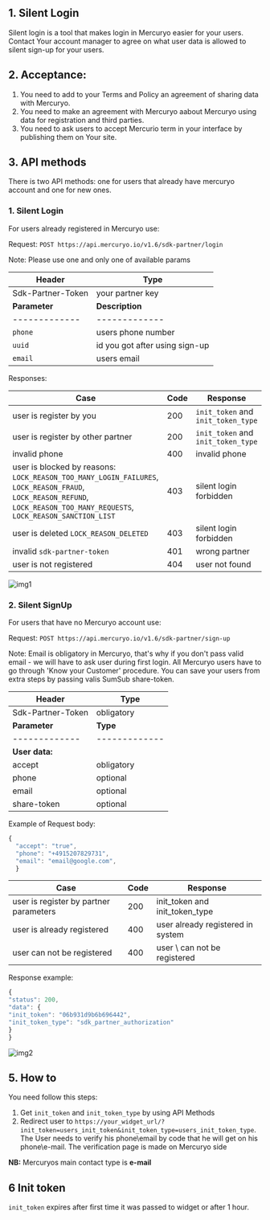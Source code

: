 ## 1. Silent Login

Silent login is a tool that makes login in Mercuryo easier for your users. 
Contact Your account manager to agree on what user data is allowed to silent sign-up for your users. 


## 2. Acceptance: 

1. You need to add to your Terms and Policy an agreement of sharing data with Mercuryo.
2. You need to make an agreement with Mercuryo aabout Mercuryo using data for registration and third parties.
3. You need to ask users to accept Mercurio term in your interface by publishing them on Your site.

## 3. API methods
There is two API methods: one for users that already have mercuryo account and one for new ones.

### 1. **Silent Login**

For users already registered in Mercuryo use:

Request: `POST https://api.mercuryo.io/v1.6/sdk-partner/login`

Note: Please use one and only one of available params

| Header  | Type  |  
| ------------- | -------------  |
| Sdk-Partner-Token | your partner key |
| **Parameter**  | **Description**  | 
| ------------- | -------------  |
| `phone` | users phone number |
| `uuid` | id you got after using sign-up |
| `email` | users email |

Responses:

| Case  | Code  |  Response  |
| ------------- | -------------  |-------------  |
| user is register by you | 200 | `init_token` and `init_token_type` |
| user is register by other partner | 200 | `init_token` and `init_token_type` |
| invalid phone | 400 |  invalid phone |
| user is blocked by reasons: `LOCK_REASON_TOO_MANY_LOGIN_FAILURES`, `LOCK_REASON_FRAUD`, `LOCK_REASON_REFUND`, `LOCK_REASON_TOO_MANY_REQUESTS`, `LOCK_REASON_SANCTION_LIST`   | 403 | silent login forbidden |
| user is deleted `LOCK_REASON_DELETED` | 403 | silent login forbidden |
| invalid `sdk-partner-token` | 401 | wrong partner |
| user is not registered | 404 | user not found |

![img1](https://github.com/mercuryoio/api-migration-docs/blob/master/img/Silent%20Login.png)


### 2. **Silent SignUp**

For users that have no Mercuryo account use:

Request: `POST https://api.mercuryo.io/v1.6/sdk-partner/sign-up`

Note:
Email is obligatory in Mercuryo, that's why if you don't pass valid email - we will have to ask user during first login.
All Mercuryo users have to go through 'Know your Customer' procedure. You can save your users from extra steps by passing valis SumSub share-token. 


| Header  | Type  |  
| ------------- | -------------  |
| Sdk-Partner-Token | obligatory |
| **Parameter**  | **Type**  | 
| ------------- | ------------- |
| **User data:**   |
| accept | obligatory | 
| phone | optional |  
| email | optional |
| share-token | optional |


Example of Request body:

```js
{
  "accept": "true",
  "phone": "+4915207829731",
  "email": "email@google.com",
  }
 ```

| Case  | Code  |  Response  |
| ------------- | -------------  |-------------  |
| user is register by partner parameters | 200 | init_token and init_token_type |
| user is already registered | 400 | user already registered in system |
| user can not be registered  | 400 |  user \ can not be registered  |

Response example:

```js
{
"status": 200,
"data": {
"init_token": "06b931d9b6b696442",
"init_token_type": "sdk_partner_authorization"
}
}
```
![img2](https://github.com/mercuryoio/api-migration-docs/blob/master/img/Silent%20Sign%20up.png)

## 5. How to

You need follow this steps:
1. Get `init_token` and `init_token_type` by using API Methods
2. Redirect user to `https://your_widget_url/?init_token=users_init_token&init_token_type=users_init_token_type`. The User needs to verify his phone\email by code that he will get on his phone\e-mail. The verification page is made on Mercuryo side

**NB:**
Mercuryos main contact type is **e-mail**

## 6 Init token

`init_token` expires after first time it was passed to widget or after 1 hour.
